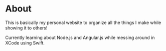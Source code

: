 <h1>About</h1>
<p>This is basically my personal website to organize all the things I make while showing it to others!</p>
<p>Currently learning about Node.js and Angular.js while messing around in XCode using Swift.</p>